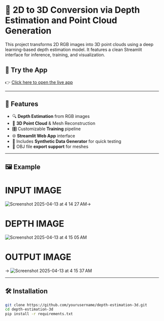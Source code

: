 # 🧠 2D to 3D Conversion via Depth Estimation and Point Cloud Generation

This project transforms 2D RGB images into 3D point clouds using a deep learning-based depth estimation model. It features a clean Streamlit interface for inference, training, and visualization.

## 🚀 Try the App

👉 [Click here to open the live app](https://suvchr105-2d-images-to-3d-images-construction-app-cs0xop.streamlit.app/)

---

## 🚀 Features

- 🔍 **Depth Estimation** from RGB images
- 🧩 **3D Point Cloud** & Mesh Reconstruction
- 🎛️ Customizable **Training** pipeline
- 🌐 **Streamlit Web App** interface
- 🧪 Includes **Synthetic Data Generator** for quick testing
- 💾 OBJ file **export support** for meshes

---

## 🖼️ Example
# INPUT IMAGE
![Screenshot 2025-04-13 at 4 14 27 AM](https://github.com/user-attachments/assets/2c2eacb6-9332-4121-bacf-e4c8efbb7572)→ 

# DEPTH IMAGE
![Screenshot 2025-04-13 at 4 15 05 AM](https://github.com/user-attachments/assets/ec0837d1-0699-4be2-a636-d281fe766b25)

# OUTPUT IMAGE
→ ![Screenshot 2025-04-13 at 4 15 37 AM](https://github.com/user-attachments/assets/d53f8fe0-b066-45dd-8493-b550ce1c10b5)


---

## 🛠️ Installation

```bash
git clone https://github.com/yourusername/depth-estimation-3d.git
cd depth-estimation-3d
pip install -r requirements.txt
